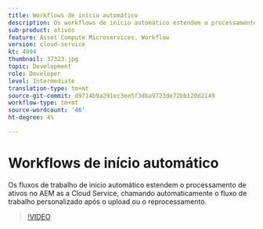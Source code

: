 ```yaml
---
title: Workflows de início automático
description: Os workflows de início automático estendem o processamento de ativos chamando automaticamente o fluxo de trabalho personalizado após o upload ou o reprocessamento.
sub-product: ativos
feature: Asset Compute Microservices, Workflow
version: cloud-service
kt: 4994
thumbnail: 37323.jpg
topic: Development
role: Developer
level: Intermediate
translation-type: tm+mt
source-git-commit: d9714b9a291ec3ee5f3dba9723de72bb120d2149
workflow-type: tm+mt
source-wordcount: '46'
ht-degree: 4%

---
```



# Workflows de início automático

Os fluxos de trabalho de início automático estendem o processamento de ativos no AEM as a Cloud Service, chamando automaticamente o fluxo de trabalho personalizado após o upload ou o reprocessamento.

>[!VIDEO](https://video.tv.adobe.com/v/37323/?quality=12&learn=on&hidetitle=true)
